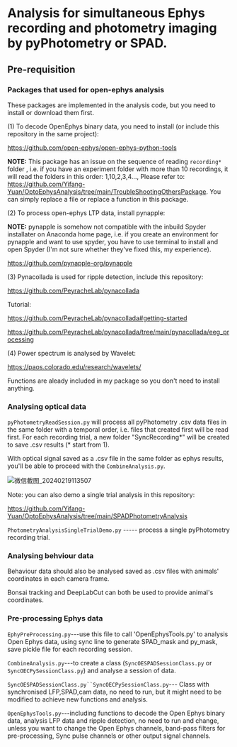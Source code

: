 # Analysis for simultaneous Ephys recording and photometry imaging by pyPhotometry or SPAD.
## Pre-requisition
### Packages that used for open-ephys analysis
These packages are implemented in the analysis code, but you need to install or download them first.

(1) To decode OpenEphys binary data, you need to install (or include this repository in the same project): 

https://github.com/open-ephys/open-ephys-python-tools

**NOTE:** This package has an issue on the sequence of reading `recording*` folder , i.e. if you have an experiment folder with more than 10 recordings, it will read the folders in this order: 1,10,2,3,4...,
Please refer to: https://github.com/Yifang-Yuan/OptoEphysAnalysis/tree/main/TroubleShootingOthersPackage. You can simply replace a file or replace a function in this package.

(2) To process open-ephys LTP data, install pynapple:

**NOTE:** pynapple is somehow not compatible with the inbuild Spyder installater on Anaconda home page, i.e. if you create an environment for pynapple and want to use spyder, you have to use terminal to install and open Spyder (I'm not sure whether they've fixed this, my experience).

https://github.com/pynapple-org/pynapple

(3) Pynacollada is used for ripple detection, include this repository:

https://github.com/PeyracheLab/pynacollada

Tutorial:

https://github.com/PeyracheLab/pynacollada#getting-started

https://github.com/PeyracheLab/pynacollada/tree/main/pynacollada/eeg_processing

(4) Power spectrum is analysed by Wavelet:

https://paos.colorado.edu/research/wavelets/

Functions are aleady included in my package so you don't need to install anything.

### Analysing optical data
`pyPhotometryReadSession.py` will process all pyPhotometry .csv data files in the same folder with a temporal order, i.e. files that created first will be read first. For each recording trial, a new folder "SyncRecording*" will be created to save .csv results (* start from 1). 

With optical signal saved as a .csv file in the same folder as ephys results, you'll be able to proceed with the `CombineAnalysis.py`.

![微信截图_20240219113507](https://github.com/Yifang-Yuan/OptoEphysAnalysis/assets/77569999/b971b6aa-ffc1-42af-a69e-0b723ad6bf50)

Note: you can also demo a single trial analysis in this repository:

https://github.com/Yifang-Yuan/OptoEphysAnalysis/tree/main/SPADPhotometryAnalysis

`PhotometryAnalysisSingleTrialDemo.py` ----- process a single pyPhotometry recording trial.

### Analysing behviour data
Behaviour data should also be analysed saved as .csv files with animals' coordinates in each camera frame.

Bonsai tracking and DeepLabCut can both be used to provide animal's coordinates. 

### Pre-processing Ephys data


`EphyPreProcessing.py`---use this file to call 'OpenEphysTools.py' to analysis Open Ephys data, using sync line to generate SPAD_mask and py_mask, save pickle file for each recording session.

`CombineAnalysis.py`---to create a class (`SyncOESPADSessionClass.py` or `SyncOECPySessionClass.py`) and analyse a session of data.  

`SyncOESPADSessionClass.py``SyncOECPySessionClass.py`--- Class with synchronised LFP,SPAD,cam data, no need to run, but it might need to be modified to achieve new functions and analysis. 

`OpenEphysTools.py`---including functions to decode the Open Ephys binary data, analysis LFP data and ripple detection, no need to run and change, unless you want to change the Open Ephys channels, band-pass filters for pre-processing, Sync pulse channels or other output signal channels. 
